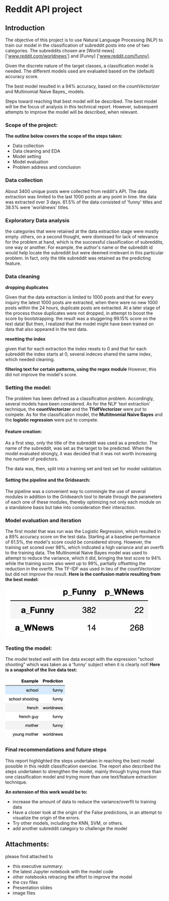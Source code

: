# Reddit API project

## Introduction


The objective of this project is to use Natural Language Processing (NLP) to train our model in the classification of subreddit posts into one of two categories. The subreddits chosen are [World news] ['www.reddit.com/worldnews'] and [Funny] ['www.reddit.com/funny].

Given the discrete nature of the target classes, a classification model is needed. The different models used are evaluated based on the (default) accuracy score.

The best model resulted in a 94% accuracy, based on the _countVectorizer_ and Multinomial Naive Bayes_ models.

Steps toward reaching that best model will be described. The best model will be the focus of analysis in this technical report. However, subsequent attempts to improve the model will be described, when relevant.

### Scope of the project:

**The outline below covers the scope of the steps taken:**
  - Data collection
  - Data cleaning and EDA
  - Model setting
  - Model evaluation
  - Problem address and conclusion

### Data collection

About 3400 unique posts were collected from reddit's API.
The data extraction was limited to the last 1000 posts at any point in time. the data was extracted over 3 days. 61.5% of the data consisted of 'funny' titles and 38.5% were 'worldnews' titles.


### Exploratory Data analysis

the categories that were retained at the data extraction stage were mostly empty. others, on a second thought, were dismissed for lack of relevance for the problem at hand, which is the successful  classification of subreddits, one way or another. For example, the author's name or the subreddit id would help locate the subreddit but were deemed irrelevant in this particular problem.
In fact, only the title subreddit was retained as the predicting feature.

### Data cleaning

**dropping duplicates**

Given that the data extraction is limited to 1000 posts and that for every inquiry the latest 1000 posts are extracted, when there were no new 1000 posts within the 24 hours, duplicate posts are extracted. At a later stage of the process those duplicates were not dropped, in attempt to boost the score by bootstrapping. the result was a stuggering 99.15% score on the test data! But then, I realized that the model might have been trained on data that also appeared in the test data.

**resetting the index**

given that for each extraction the index resets to 0 and that for each subreddit the index starts at 0, several indeces shared the same index, which needed cleaning.

**filtering text for certain patterns, using the regex module** However, this did not improve the model's score.

### Setting the model:

The problem has been defined as a classification problem. Accordingly, several models have been considered. As for the NLP 'text extraction' technique, the **countVectorizer** and the **TfidfVectorizer** were put to compete. As for the classification model, the **Multitnomial Naive Bayes** and the **logistic regression** were put to compete.

#### Feature creation:

As a first step, only the title of the subreddit was used as a predictor. The name of the subreddit, was  set as the target to be predicted. When the model evaluated strongly, it was decided that it was not worth increasing the number of predictors.

The data was, then, split into a training set and test set for model validation.

#### Setting the pipeline and the Gridsearch:

The pipeline was a convenient way to commingle the use of several modules in addition to the Gridsearch tool to iterate through the parameters of each one of these modules, thereby optimizing not only each module on a standalone basis but take into consideration their interaction.

### Model evaluation and iteration

The first model that was run was the Logistic Regression, which resulted in a 89% accuracy score on the test data. Starting at a baseline performance of 61.5%, the model's score could be considered strong. However, the training set scored over 98%, which indicated a high variance and an overfit to the training data.
The Multinomial Naive Bayes model was used to attempt to reduce the variance, which it did, bringing the test score to 94% while the training score also went up to 99%, partially offsetting the reduction in the overfit.
The TF-IDF was used in lieu of the countVectorizer but did not improve the result.
**Here is the confusion matrix resulting from the best model:**

![Confusion Matrix](./images/ConfusionMatrix.png)

### Testing the model:
The model tested well with live data except with the expression "school shooting" which was taken as a 'funny' subject when it is clearly not!
**Here is a snapshot of the live data test:**

![Examples Vs. Predictions](./images/ExampleVsPrediction.png)

### Final recommendations and future steps

This report highlighted the steps undertaken in reaching the best model possible in this reddit classification exercise. The report also described the steps undertaken to strengthen the model, mainly through trying more than one classification model and trying more than one text/feature extraction technique.

**An extension of this work would be to:**
- increase the amount of data to reduce the variance/overfit to training data
- Have a closer look at the origin of the False predictions, in an attempt to visualize the origin of the errors.
- Try other models, including the KNN, SVM, or others.
- add another subreddit category to challenge the model


## Attachments:
please find attached to
- this executive summary:
- the latest Jupyter notebook with the model code
- other notebooks retracing the effort to improve the model
- the csv files
- Presentation slides
- image files
